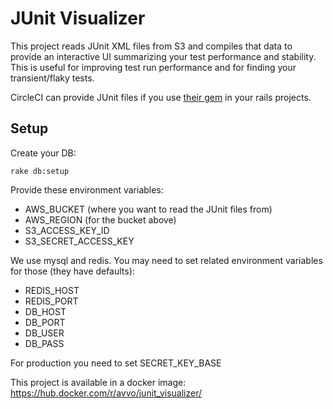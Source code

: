 # JUnit Visualizer

This project reads JUnit XML files from S3 and compiles that data to provide an interactive UI summarizing your test performance and stability.  This is useful for improving test run performance and for finding your transient/flaky tests.

CircleCI can provide JUnit files if you use [their gem](https://github.com/circleci/minitest-ci) in your rails projects.

## Setup

Create your DB:

```rake db:setup```

Provide these environment variables:

* AWS_BUCKET (where you want to read the JUnit files from)
* AWS_REGION (for the bucket above)
* S3_ACCESS_KEY_ID
* S3_SECRET_ACCESS_KEY

We use mysql and redis.  You may need to set related environment variables for those (they have defaults):

* REDIS_HOST
* REDIS_PORT
* DB_HOST
* DB_PORT
* DB_USER
* DB_PASS

For production you need to set SECRET_KEY_BASE

This project is available in a docker image: https://hub.docker.com/r/avvo/junit_visualizer/

